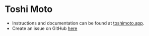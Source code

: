 # Toshi Moto

- Instructions and documentation can be found at [toshimoto.app](https://toshimoto.app/).
- Create an issue on GitHub [here](https://github.com/toshimoto821/toshi-moto/)
